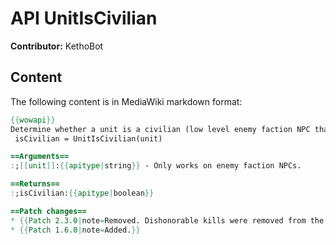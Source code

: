 # API UnitIsCivilian

**Contributor:** KethoBot

## Content

The following content is in MediaWiki markdown format:

```mediawiki
{{wowapi}}
Determine whether a unit is a civilian (low level enemy faction NPC that counts as a dishonorable kill).
 isCivilian = UnitIsCivilian(unit)

==Arguments==
:;[[unit]]:{{apitype|string}} - Only works on enemy faction NPCs.

==Returns==
:;isCivilian:{{apitype|boolean}}

==Patch changes==
* {{Patch 2.3.0|note=Removed. Dishonorable kills were removed from the Honor system.}}
* {{Patch 1.6.0|note=Added.}}
```